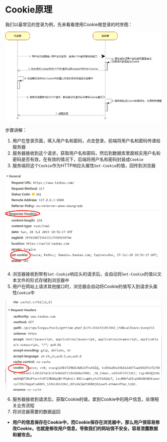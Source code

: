 # Cookie原理

我们以最常见的登录为例，先来看看使用Cookie做登录的时序图：

![Cookie原理图](./imgs/cookie_principle.jpg)

步骤讲解：

1. 用户在登录页面，填入用户名和密码，点击登录，前端将用户名和密码传递给服务器
2. 服务器接收到这个请求，获取用户名和密码，然后到数据库里面核实用户名和密码是否有效，在有效的情况下，后端将用户名和密码封装成`Cookie`
3. 服务端将这个`Cookie`作为HTTP响应头属性`Set-Cookie`的值，回传到浏览器

![Set-Cookie](./imgs/set_cookie_1.png)

4. 浏览器接收到带有`Set-Cookie`响应头的请求后，会自动将`Set-Cookie`的值以文本文件的形式存储到浏览器中
5. 用户在网站上请求其他接口时，浏览器会自动将Cookie的值写入到请求头属性`Cookie`中

![Set-Cookie](./imgs/req_cookie_1.png)

6. 服务器接收到请求后，获取Cookie的值，拿到Cookie中的用户信息，处理相关业务流程
7. 将浏览器需要的数据返回

- **用户的信息保存在Cookie中，而Cookie保存在浏览器中，那么用户很容易修改Cookie，也就是修改用户信息，导致我们的网站很不安全，容易泄露数据和被攻击。**
